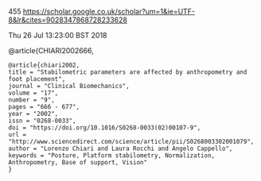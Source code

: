 455 
https://scholar.google.co.uk/scholar?um=1&ie=UTF-8&lr&cites=9028347868728233628

Thu 26 Jul 13:23:00 BST 2018


@article{CHIARI2002666,

```
@article{chiari2002,
title = "Stabilometric parameters are affected by anthropometry and foot placement",
journal = "Clinical Biomechanics",
volume = "17",
number = "9",
pages = "666 - 677",
year = "2002",
issn = "0268-0033",
doi = "https://doi.org/10.1016/S0268-0033(02)00107-9",
url = "http://www.sciencedirect.com/science/article/pii/S0268003302001079",
author = "Lorenzo Chiari and Laura Rocchi and Angelo Cappello",
keywords = "Posture, Platform stabilometry, Normalization, Anthropometry, Base of support, Vision"
}
```



